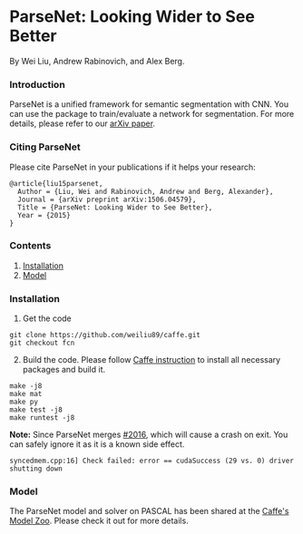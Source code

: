 # ParseNet: Looking Wider to See Better

By Wei Liu, Andrew Rabinovich, and Alex Berg.

### Introduction

ParseNet is a unified framework for semantic segmentation with CNN. You can use the package to train/evaluate a network for segmentation. For more details, please refer to our [arXiv paper](http://arxiv.org/abs/1506.04579).

### Citing ParseNet

Please cite ParseNet in your publications if it helps your research:

    @article{liu15parsenet,
      Author = {Liu, Wei and Rabinovich, Andrew and Berg, Alexander},
      Journal = {arXiv preprint arXiv:1506.04579},
      Title = {ParseNet: Looking Wider to See Better},
      Year = {2015}
    }

### Contents
1. [Installation](#installation)
2. [Model](#model)

### Installation
1. Get the code
  ```Shell
  git clone https://github.com/weiliu89/caffe.git
  git checkout fcn
  ```

2. Build the code. Please follow [Caffe instruction](http://caffe.berkeleyvision.org/installation.html) to install all necessary packages and build it.
  ```Shell
  make -j8
  make mat
  make py
  make test -j8
  make runtest -j8
  ```

  **Note:** Since ParseNet merges [#2016](https://github.com/BVLC/caffe/pull/2016), which will cause a crash on exit. You can safely ignore it as it is a known side effect.

    syncedmem.cpp:16] Check failed: error == cudaSuccess (29 vs. 0) driver shutting down

### Model
The ParseNet model and solver on PASCAL has been shared at the [Caffe's Model Zoo](https://github.com/BVLC/caffe/wiki/Model-Zoo). Please check it out for more details.
